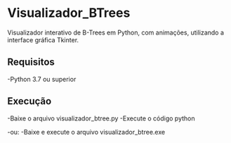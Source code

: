 # Visualizador_BTrees
Visualizador interativo de B-Trees em Python, com animações, utilizando a interface gráfica Tkinter.
## Requisitos
-Python 3.7 ou superior
## Execução
-Baixe o arquivo visualizador_btree.py
-Execute o código python

-ou:
-Baixe e execute o arquivo visualizador_btree.exe
